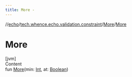 ```yaml
---
title: More -
---
```

//[echo](../../index.md)/[tech.whence.echo.validation.constraint](../index.md)/[More](index.md)/[More](-more.md)



# More  
[jvm]  
Content  
fun [More](-more.md)(min: [Int](https://kotlinlang.org/api/latest/jvm/stdlib/kotlin/-int/index.html), at: [Boolean](https://kotlinlang.org/api/latest/jvm/stdlib/kotlin/-boolean/index.html))  



